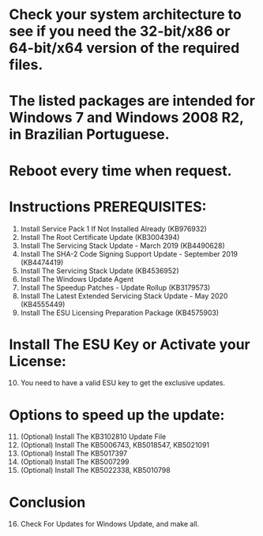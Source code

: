 # Check your system architecture to see if you need the 32-bit/x86 or 64-bit/x64 version of the required files.
# The listed packages are intended for Windows 7 and Windows 2008 R2, in Brazilian Portuguese.
# Reboot every time when request.

# Instructions PREREQUISITES:
1. Install Service Pack 1 If Not Installed Already (KB976932)
2. Install The Root Certificate Update (KB3004394)
3. Install The Servicing Stack Update - March 2019 (KB4490628)
4. Install The SHA-2 Code Signing Support Update - September 2019 (KB4474419)
5. Install The Servicing Stack Update (KB4536952)
6. Install The Windows Update Agent
7. Install The Speedup Patches - Update Rollup (KB3179573)
8. Install The Latest Extended Servicing Stack Update - May 2020 (KB4555449)
9. Install The ESU Licensing Preparation Package (KB4575903)

# Install The ESU Key or Activate your License:
10. You need to have a valid ESU key to get the exclusive updates.

# Options to speed up the update:
11. (Optional) Install The KB3102810 Update File
12. (Optional) Install The KB5006743, KB5018547, KB5021091
13. (Optional) Install The KB5017397
14. (Optional) Install The KB5007299
15. (Optional) Install The KB5022338, KB5010798

# Conclusion
16. Check For Updates for Windows Update, and make all.
